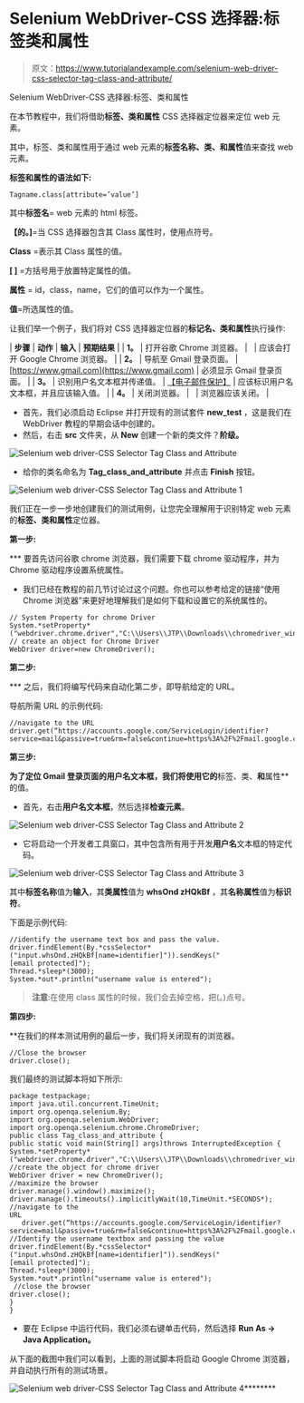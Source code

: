 # Selenium WebDriver-CSS 选择器:标签类和属性

> 原文：<https://www.tutorialandexample.com/selenium-web-driver-css-selector-tag-class-and-attribute/>

Selenium WebDriver-CSS 选择器:标签、类和属性

在本节教程中，我们将借助**标签、类和属性** CSS 选择器定位器来定位 web 元素。

其中，标签、类和属性用于通过 web 元素的**标签名称、类、**和**属性**值来查找 web 元素。

**标签和属性的语法如下:**

```
Tagname.class[attribute=’value’]
```

其中**标签名**= web 元素的 html 标签。

**【的。]**=当 CSS 选择器包含其 Class 属性时，使用点符号。

**Class** =表示其 Class 属性的值。

**[ ]** =方括号用于放置特定属性的值。

**属性** = id，class，name，它们的值可以作为一个属性。

**值**=所选属性的值。

让我们举一个例子，我们将对 CSS 选择器定位器的**标记名、类和属性**执行操作:

| **步骤** | **动作** | **输入** | **预期结果** |
| **1。** | 打开谷歌 Chrome 浏览器。 |   | 应该会打开 Google Chrome 浏览器。 |
| **2。** | 导航至 Gmail 登录页面。 | [https://www.gmail.com](https://www.gmail.com) | 必须显示 Gmail 登录页面。 |
| **3。** | 识别用户名文本框并传递值。 | [【电子邮件保护】](/cdn-cgi/l/email-protection) | 应该标识用户名文本框，并且应该输入值。 |
| **4。** | 关闭浏览器。 |   | 浏览器应该关闭。 |

*   首先，我们必须启动 Eclipse 并打开现有的测试套件 **new_test** ，这是我们在 WebDriver 教程的早期会话中创建的。
*   然后，右击 **src** 文件夹，从 **New** 创建一个新的类文件？**阶级。**

![Selenium web driver-CSS Selector Tag Class and Attribute](img/69c7e8cfad6f6fefdbead16666f42753.png)

*   给你的类名命名为 **Tag_class_and_attribute** 并点击 **Finish** 按钮。

![Selenium web driver-CSS Selector Tag Class and Attribute 1](img/dfd9cf2c07ea831659e9b57bd2767134.png)

我们正在一步一步地创建我们的测试用例，让您完全理解用于识别特定 web 元素的**标签、类和属性**定位器。

**第一步:**

 ***   要首先访问谷歌 chrome 浏览器，我们需要下载 chrome 驱动程序，并为 Chrome 驱动程序设置系统属性。
*   我们已经在教程的前几节讨论过这个问题。你也可以参考给定的链接“使用 Chrome 浏览器”来更好地理解我们是如何下载和设置它的系统属性的。

```
// System Property for chrome Driver   
System.*setProperty*("webdriver.chrome.driver","C:\\Users\\JTP\\Downloads\\chromedriver_win32\\chromedriver.exe");
// create an object for Chrome Driver 
WebDriver driver=new ChromeDriver();   
```

**第二步:**

 ***   之后，我们将编写代码来自动化第二步，即导航给定的 URL。

导航所需 URL 的示例代码:

```
//navigate to the URL
driver.get(“https://accounts.google.com/ServiceLogin/identifier?service=mail&passive=true&rm=false&continue=https%3A%2F%2Fmail.google.com%2Fmail%2F&ss=1&scc=1&ltmpl=default&ltmplcache=2&emr=1&osid=1&flowName=GlifWebSignIn&flowEntry=AddSession”); 
```

**第三步:**

 **为了定位 Gmail 登录页面的用户名文本框，我们将使用它的**标签、类、**和**属性**的值。

*   首先，右击**用户名文本框**，然后选择**检查元素**。

![Selenium web driver-CSS Selector Tag Class and Attribute 2](img/6263ffd0609b4b27480a5d4525ccd19c.png)

*   它将启动一个开发者工具窗口，其中包含所有用于开发**用户名**文本框的特定代码。

![Selenium web driver-CSS Selector Tag Class and Attribute 3](img/51f04cbd1a0de63b9db8de907dda2dd5.png)

其中**标签名称**值为**输入**，其**类属性**值为 **whsOnd zHQkBf** ，其**名称属性**值为**标识符**。

下面是示例代码:

```
//identify the username text box and pass the value.
driver.findElement(By.*cssSelector*("input.whsOnd.zHQkBf[name=identifier]")).sendKeys("[email protected]");
Thread.*sleep*(3000);
System.*out*.println("username value is entered"); 
```

> **注意**:在使用 class 属性的时候，我们会去掉空格，把(。)点号。

**第四步:**

 **在我们的样本测试用例的最后一步，我们将关闭现有的浏览器。

```
//Close the browser
driver.close();   
```

我们最终的测试脚本将如下所示:

```
package testpackage;
import java.util.concurrent.TimeUnit;
import org.openqa.selenium.By;
import org.openqa.selenium.WebDriver;
import org.openqa.selenium.chrome.ChromeDriver;
public class Tag_class_and_attribute {
public static void main(String[] args)throws InterruptedException {
System.*setProperty*("webdriver.chrome.driver","C:\\Users\\JTP\\Downloads\\chromedriver_win32\\chromedriver.exe");
//create the object for chrome driver 
WebDriver driver = new ChromeDriver();
//maximize the browser               
driver.manage().window().maximize(); 
driver.manage().timeouts().implicitlyWait(10,TimeUnit.*SECONDS*);
//navigate to the URL                                                                       driver.get(“https://accounts.google.com/ServiceLogin/identifier?service=mail&passive=true&rm=false&continue=https%3A%2F%2Fmail.google.com%2Fmail%2F&ss=1&scc=1&ltmpl=default&ltmplcache=2&emr=1&osid=1&flowName=GlifWebSignIn&flowEntry=AddSession”);
//Identify the username textbox and passing the value
driver.findElement(By.*cssSelector*("input.whsOnd.zHQkBf[name=identifier]")).sendKeys("[email protected]");
Thread.*sleep*(3000);
System.*out*.println("username value is entered");
 //close the browser
driver.close();
}
} 
```

*   要在 Eclipse 中运行代码，我们必须右键单击代码，然后选择 **Run As → Java Application。**

从下面的截图中我们可以看到，上面的测试脚本将启动 Google Chrome 浏览器，并自动执行所有的测试场景。

![Selenium web driver-CSS Selector Tag Class and Attribute 4](img/d6e185b04bdd7a0a020522c44b5eb3f3.png)********